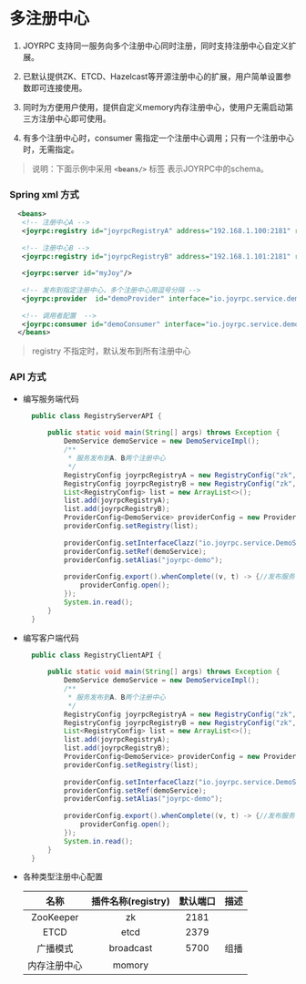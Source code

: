 多注册中心
==
1. JOYRPC 支持同一服务向多个注册中心同时注册，同时支持注册中心自定义扩展。

2. 已默认提供ZK、ETCD、Hazelcast等开源注册中心的扩展，用户简单设置参数即可连接使用。

3. 同时为方便用户使用，提供自定义memory内存注册中心，使用户无需启动第三方注册中心即可使用。

4. 有多个注册中心时，consumer 需指定一个注册中心调用；只有一个注册中心时，无需指定。

 >说明：下面示例中采用  **`<beans/>`** 标签 表示JOYRPC中的schema。
 
### Spring xml 方式

   ```xml
     <beans>
      <!-- 注册中心A -->
      <joyrpc:registry id="joyrpcRegistryA" address="192.168.1.100:2181" registry="zk"/>
       
      <!-- 注册中心B -->
      <joyrpc:registry id="joyrpcRegistryB" address="192.168.1.101:2181" registry="zk"/>
       
      <joyrpc:server id="myJoy"/>
       
      <!-- 发布到指定注册中心，多个注册中心用逗号分隔 -->
      <joyrpc:provider  id="demoProvider" interface="io.joyrpc.service.demoService" alias="joyrpc-demo" ref="demoServiceImpl" server="myJoy" registry="joyrpcRegistryA,joyrpcRegistryB"></joyrpc:provider>
      
      <!-- 调用者配置  -->
      <joyrpc:consumer id="demoConsumer" interface="io.joyrpc.service.demoService" alias="joyrpc-demo" registry="joyrpcRegistryA"></joyrpc:consumer>
     </beans>
   ```
      
>registry 不指定时，默认发布到所有注册中心

### API 方式

  - 编写服务端代码
  
      ```java
        public class RegistryServerAPI {
        
            public static void main(String[] args) throws Exception {
                DemoService demoService = new DemoServiceImpl();
                /**
                 * 服务发布到A、B两个注册中心
                 */
                RegistryConfig joyrpcRegistryA = new RegistryConfig("zk", "192.168.1.100:2181");// 注册中心A
                RegistryConfig joyrpcRegistryB = new RegistryConfig("zk", "192.168.1.101:2181");// 注册中心B
                List<RegistryConfig> list = new ArrayList<>();
                list.add(joyrpcRegistryA);
                list.add(joyrpcRegistryB);
                ProviderConfig<DemoService> providerConfig = new ProviderConfig<DemoService>();
                providerConfig.setRegistry(list);
        
                providerConfig.setInterfaceClazz("io.joyrpc.service.DemoService");
                providerConfig.setRef(demoService);
                providerConfig.setAlias("joyrpc-demo");
        
                providerConfig.export().whenComplete((v, t) -> {//发布服务
                    providerConfig.open();
                });
                System.in.read();
            }
        }
      ```
      
  - 编写客户端代码
     
       ```java
         public class RegistryClientAPI {
         
             public static void main(String[] args) throws Exception {
                 DemoService demoService = new DemoServiceImpl();
                 /**
                  * 服务发布到A、B两个注册中心
                  */
                 RegistryConfig joyrpcRegistryA = new RegistryConfig("zk", "192.168.1.100:2181");// 注册中心A
                 RegistryConfig joyrpcRegistryB = new RegistryConfig("zk", "192.168.1.101:2181");// 注册中心B
                 List<RegistryConfig> list = new ArrayList<>();
                 list.add(joyrpcRegistryA);
                 list.add(joyrpcRegistryB);
                 ProviderConfig<DemoService> providerConfig = new ProviderConfig<DemoService>();
                 providerConfig.setRegistry(list);
         
                 providerConfig.setInterfaceClazz("io.joyrpc.service.DemoService");
                 providerConfig.setRef(demoService);
                 providerConfig.setAlias("joyrpc-demo");
         
                 providerConfig.export().whenComplete((v, t) -> {//发布服务
                     providerConfig.open();
                 });
                 System.in.read();
             }
         }
       ```
       
- 各种类型注册中心配置

  |名称|插件名称(registry)|默认端口|描述|
  | :----: | :----: | :----: | :----: |
  | ZooKeeper| zk | 2181 ||
  | ETCD| etcd | 2379 ||
  | 广播模式| broadcast | 5700 |组播|
  | 内存注册中心| momory | ||